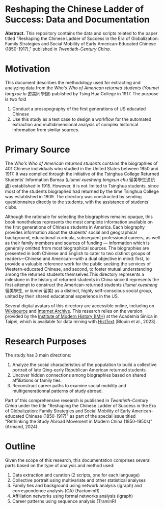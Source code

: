 # Reshaping the Chinese Ladder of Success: Data and Documentation

**Abstract.** This repository contains the data and scripts related to the paper titled "Reshaping the Chinese Ladder of Success in the Era of Globalization: Family Strategies and Social Mobility of Early American-Educated Chinese (1850-1917)," published in *Twentieth-Century China*.

# Motivation 

This document describes the methodology used for extracting and analyzing data from the *Who's Who of American returned students* (*Youmei tongxue lu* 遊美同學錄) published by Tsing Hua College in 1917. The purpose is two fold
  1. Conduct a prosopography of the first generations of US educated Chinese 
  2. Use this study as a test case to design a workflow for the automated extraction and multidimensional analysis of complex historical information from similar sources.   

# Primary Source 

The *Who's Who of American returned students* contains the biographies of 401 Chinese individuals who studied in the United States between 1850 and 1917. It was compiled through the initiative of the Tsinghua College Returned Students’ Information Bureau (*Liumei xuesheng tongxun chu* 留美學生通訊處) established in 1915. However, it is not limited to Tsinghua students, since most of the students biographed had returned by the time Tsinghua College was established in 1909. The directory was constructed by sending questionnaires directly to the students, with the assistance of students' clubs. 

Although the rationale for selecting the biographies remains opaque, this book nonetheless represents the most complete information available on the first generations of Chinese students in America. Each biography provides information about the students’ social and geographical background, educational curricula, subsequent professional careers, as well as their family members and sources of funding — information which is generally omitted from most biographical sources. The biographies are presented in both Chinese and English to cater to two distinct groups of readers—Chinese and American—with a dual objective in mind: first, to provide a valuable reference work for the public seeking the services of Western-educated Chinese, and second, to foster mutual understanding among the returned students themselves.This directory represents a milestone in the history of returned students in China since it represents the first attempt to construct the American-returned students (*liumei xuesheng* 留美學生, or *liumei* 留美) as a distinct, highly self-conscious social group, united by their shared educational experience in the US. 

Several digital avatars of this directory are accessible online, including on [Wikisource](https://zh.m.wikisource.org/wiki/File:Who%27s_who_of_American_returned_students_%3D_(You_Mei_tong_xue_lu_-_min_gou_liu_nian)_(IA_whoswhoofamerica00qing).pdf) and [Internet Archive](https://archive.org/details/whoswhoofamerica00qing). This research relies on the version provided by the [Institute of Modern History (IMH)](https://mhdb.mh.sinica.edu.tw/mhpeople/bookview.php?bookno=33#b33) at the Academia Sinica in Taipei, which is available for data mining with [HistText](https://bookdown.enpchina.eu/HistText_Book/) [Blouin et al., 2023].

# Research Purposes 

The study has 3 main directions:   

  1. Analyze the social characteristics of the population to build a collective portrait of late Qing-early Republican American returned students. 
  2. Uncover hidden connections among biographies based on shared affiliations or family ties.
  3. Reconstruct career paths to examine social mobility and multigenerationnal patterns of study abroad.
  
Part of this comprehensive research is published in *Twentieth-Century China* under the title "Reshaping the Chinese Ladder of Success in the Era of Globalization: Family Strategies and Social Mobility of Early American-educated Chinese (1850-1917)" as part of the special issue titled "Rethinking the Study Abroad Movement in Modern China (1850-1950s)" (Armand, 2024). 

# Outline 

Given the scope of this research, this documentation comprises several parts based on the type of analysis and method used: 

  1. Data extraction and curation (2 scripts, one for each language)
  2. Collective portrait using multivariate and other statistical analyses 
  3. Family ties and background using network analysis (igraph) and correspondence analysis (CA) (FactominR)
  4. Affiliation networks using formal networks analysis (igraph)
  5. Career patterns using sequence analysis (TraminR)
